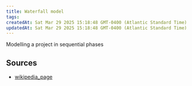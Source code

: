 ```yaml
---
title: Waterfall model
tags: 
createdAt: Sat Mar 29 2025 15:18:48 GMT-0400 (Atlantic Standard Time)
updatedAt: Sat Mar 29 2025 15:18:48 GMT-0400 (Atlantic Standard Time)
---
```



Modelling a project in sequential phases



## Sources
- [wikipedia_page](https://en.wikipedia.org/wiki/Waterfall_model)
